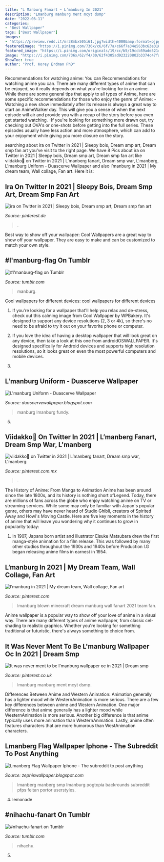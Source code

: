 ```yaml
---
title: "L Manburg Fanart ~ L’manburg In 2021"
description: "Lmanburg manburg ment mcyt dsmp"
date: "2022-03-11"
categories:
- "Best Wallpaper"
tags: ["Best Wallpaper"]
images:
- "https://preview.redd.it/mr38mbx505i61.jpg?width=4000&amp;format=pjpg&amp;auto=webp&amp;s=841a2744c624565ac711e1c54c3476e04ef66e61"
featuredImage: "https://i.pinimg.com/736x/c6/6f/7a/c66f7a34e563bc63e318ae5b5f18028f.jpg"
featured_image: "https://i.pinimg.com/originals/19/cc/b5/19ccb59ade5214d2fbd7562fe639ad2b.jpg"
image: "https://i.pinimg.com/736x/62/f4/30/62f4305ad923220802b3374c47fada07.jpg"
ShowToc: true
author: "Prof. Korey Erdman PhD"
---
```



Recommendations for watching anime: You can
Recommendations for watching anime you can. There are many different types of anime that can be enjoyed, so it really depends on what you're looking for in an anime. While there are some general tips that apply to all types of Anime, here are some specific recommendations for those who enjoy the genre of Anime: 
-Watching a new show immediately after its release is always a great way to start an AnimeWalker day. This will give you a sense of when the next episode will air and provide you with a recap of the story before you even get started watching. 
-If you're looking for something more drawn out, try checking out OVA's or one-shots before getting into the full series. These episodes usually have less action and more atmosphere, which can add to your enjoyment while giving you more closure on the story.

	

		
searching about ira on Twitter in 2021 | Sleepy bois, Dream smp art, Dream smp fan art you've visit to the right page. We have 8 Pics about ira on Twitter in 2021 | Sleepy bois, Dream smp art, Dream smp fan art like viidakkо🌿 on Twitter in 2021 | L’manberg fanart, Dream smp war, L&#039;manberg, L&#039;manburg Uniform - Duascerve Wallpaper and also l’manburg in 2021 | My dream team, Wall collage, Fan art. Here it is:
		
    
## Ira On Twitter In 2021 | Sleepy Bois, Dream Smp Art, Dream Smp Fan Art

<img loading=lazy src="https://i.pinimg.com/736x/62/f4/30/62f4305ad923220802b3374c47fada07.jpg" onerror="this.onerror=null;this.src='https://tse2.mm.bing.net/th?id=OIP.aqom2rjYCF9TsK14orJv0wHaDw&amp;pid=15.1';" alt="ira on Twitter in 2021 | Sleepy bois, Dream smp art, Dream smp fan art">

_Source: pinterest.de_

>. 

	

Best way to show off your wallpaper:
Cool Wallpapers are a great way to show off your wallpaper. They are easy to make and can be customized to match your own style.

    
## #l&#039;manburg-flag On Tumblr

<img loading=lazy src="https://64.media.tumblr.com/01c8463ca592f39c4972cd304dd6d705/8486e16ae8403b30-34/s1280x1920/ca3d878e0ec3af995b3f3e8ce79d84d861a67dae.png" onerror="this.onerror=null;this.src='https://tse2.mm.bing.net/th?id=OIP.Jh-qyY6dv2GrLHnVGZ8_FgHaCz&amp;pid=15.1';" alt="#l&#039;manburg-flag on Tumblr">

_Source: tumblr.com_

>manburg. 

	

Cool wallpapers for different devices:
cool wallpapers for different devices 

1. If you're looking for a wallpaper that'll help you relax and de-stress, check out this calming image from Cool Wallpaper by WPBakery. It's designed to support any device resolutions (2, 3 or 4k), so there's no need to be afraid to try it out on your favorite phone or computer.

2. If you love the idea of having a desktop wallpaper that will look great on any device, then take a look at this one from androidOSWALLPAPER. It's designed specifically for Android devices and supports high resolution resolutions, so it looks great on even the most powerful computers and mobile devices.

3.

    
## L&#039;manburg Uniform - Duascerve Wallpaper

<img loading=lazy src="https://preview.redd.it/mr38mbx505i61.jpg?width=4000&amp;format=pjpg&amp;auto=webp&amp;s=841a2744c624565ac711e1c54c3476e04ef66e61" onerror="this.onerror=null;this.src='https://tse1.mm.bing.net/th?id=OIP.0QYKHuOMPKhh1f4bXf6YSwHaLH&amp;pid=15.1';" alt="L&#039;manburg Uniform - Duascerve Wallpaper">

_Source: duascervewallpaper.blogspot.com_

>manburg lmanburg fundy. 

	

5.

    
## Viidakkо🌿 On Twitter In 2021 | L’manberg Fanart, Dream Smp War, L&#039;manberg

<img loading=lazy src="https://i.pinimg.com/736x/3c/5e/c9/3c5ec9e65b3366c5357edb2a942901fc.jpg" onerror="this.onerror=null;this.src='https://tse4.mm.bing.net/th?id=OIP.Gfr8NI2BFJBM5PGGjCX4aAHaEv&amp;pid=15.1';" alt="viidakkо🌿 on Twitter in 2021 | L’manberg fanart, Dream smp war, L&#039;manberg">

_Source: pinterest.com.mx_

>. 

	

The History of Anime: From Manga to Animation
Anime has been around since the late 1800s, and its history is nothing short ofLegend. Today, there are millions of fans across the globe who enjoy watching anime on TV or streaming services. While some may only be familiar with Japan's popular genre, others may have never heard of Studio Ghibli, creators of Spirited Away and Howl's Moving Castle. Here are five key moments in the history of anime that will leave you wondering why it continues to grow in popularity today:
1) In 1907, Japans born artist and illustrator Eisuke Matsubara drew the first manga-style animation for a film release. This was followed by many other studios throughout the 1930s and 1940s before Production I.G began releasing anime films in earnest in 1954.

    
## L’manburg In 2021 | My Dream Team, Wall Collage, Fan Art

<img loading=lazy src="https://i.pinimg.com/originals/19/cc/b5/19ccb59ade5214d2fbd7562fe639ad2b.jpg" onerror="this.onerror=null;this.src='https://tse4.mm.bing.net/th?id=OIP.z2yKmJxUk_ku89dRZyFsZgHaEL&amp;pid=15.1';" alt="l’manburg in 2021 | My dream team, Wall collage, Fan art">

_Source: pinterest.com_

>lmanburg blown minecraft dream manburg wall fanart 2021 team fan. 

	

Anime wallpaper is a popular way to show off your love of anime in a visual way. There are many different types of anime wallpaper, from classic cel-shading to realistic graphics. Whether you're looking for something traditional or futuristic, there's always something to choice from.

    
## It Was Never Ment To Be L&#039;manburg Wallpaper Oc In 2021 | Dream Smp

<img loading=lazy src="https://i.pinimg.com/736x/c6/6f/7a/c66f7a34e563bc63e318ae5b5f18028f.jpg" onerror="this.onerror=null;this.src='https://tse2.mm.bing.net/th?id=OIP.II7P8uLpmRdd_E1czS3tVgHaE8&amp;pid=15.1';" alt="It was never ment to be l&#039;manburg wallpaper oc in 2021 | Dream smp">

_Source: pinterest.co.uk_

>lmanburg manburg ment mcyt dsmp. 

	

Differences Between Anime and Western Animation: Animation generally has a lighter mood while WesternAnimation is more serious.
There are a few key differences between anime and Western Animation. One major difference is that anime generally has a lighter mood while WesternAnimation is more serious. Another big difference is that anime typically uses more animation than WesternAnimation. Lastly, anime often features characters that are more humorous than WestAnimation characters.

    
## Lmanberg Flag Wallpaper Iphone - The Subreddit To Post Anything

<img loading=lazy src="https://lh5.googleusercontent.com/proxy/SU_j0x3pLyFtuSJgxgRXIshCySvx-U_vFeMRKBSc-2IPCtetmMpejslx7qm1U6mgTDN4QLVA4Q5bH4e--DWk17EYUPIRK7DBCOVDqIKJVm6A2TOdh8YpHic6SqRUWMU3=w1200-h630-p-k-no-nu" onerror="this.onerror=null;this.src='https://tse1.mm.bing.net/th?id=OIP.wwpA5V_206Lrs4VxstyBIQHaEK&amp;pid=15.1';" alt="Lmanberg Flag Wallpaper Iphone - The subreddit to post anything">

_Source: zephiswallpaper.blogspot.com_

>lmanberg manberg smp lmanburg pogtopia backrounds subreddit pfps feitan portor userstyles. 

	

4. lemonade 

    
## #nihachu-fanart On Tumblr

<img loading=lazy src="https://64.media.tumblr.com/22191af3d3d191a6a24bd06d833fda17/63d5f42ae32c8910-f7/s1280x1920/d26962580c9b85753afb4692b56adf29d388ecf6.png" onerror="this.onerror=null;this.src='https://tse3.mm.bing.net/th?id=OIP.30b-spke3KVjFFBfBT910wHaIp&amp;pid=15.1';" alt="#nihachu-fanart on Tumblr">

_Source: tumblr.com_

>nihachu. 

	

5.

